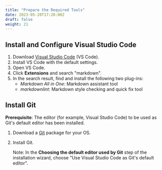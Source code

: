 ```yaml
---
title: "Prepare the Required Tools"
date: 2023-05-20T17:20:00Z
draft: false
weight: 21
---
```


## Install and Configure Visual Studio Code

1. Download [Visual Studio Code](https://code.visualstudio.com/) (VS Code).
2. Install VS Code with the default settings.
3. Open VS Code.
4. Click **Extensions** and search "markdown".
5. In the search result, find and install the following two plug-ins:
   - *Markdown All in One*: Markdown assistant tool
   - *markdownlint*: Markdown style checking and quick fix tool

## Install Git

**Prerequisite**: The editor (for example, Visual Studio Code) to be used as Git's default editor has been installed.

1. Download a [Git](https://git-scm.com/downloads) package for your OS.
2. Install Git.

    Note: In the **Choosing the default editor used by Git** step of the installation wizard, choose "Use Visual Studio Code as Git's default editor".  
